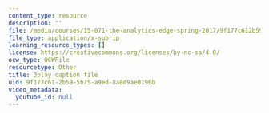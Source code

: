 ```yaml
---
content_type: resource
description: ''
file: /media/courses/15-071-the-analytics-edge-spring-2017/9f177c612b595b75a9ed8a8d9ae0196b_WCb-_SRDzKE.vtt
file_type: application/x-subrip
learning_resource_types: []
license: https://creativecommons.org/licenses/by-nc-sa/4.0/
ocw_type: OCWFile
resourcetype: Other
title: 3play caption file
uid: 9f177c61-2b59-5b75-a9ed-8a8d9ae0196b
video_metadata:
  youtube_id: null
---
```

